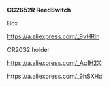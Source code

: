 <p><strong>CC2652R ReedSwitch </strong></p>
<p>Box</p>
<p><a href="https://a.aliexpress.com/_9vHRin">https://a.aliexpress.com/_9vHRin </a></p>
<p>CR2032 holder</p>
<p><a href="https://a.aliexpress.com/_AqIH2X">https://a.aliexpress.com/_AqIH2X </a></p>
<p>https://a.aliexpress.com/_9hSXHd</p>
